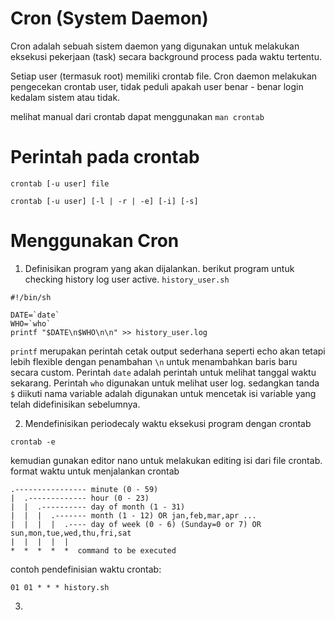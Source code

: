 Cron (System Daemon)
====================

Cron adalah sebuah sistem daemon yang digunakan untuk melakukan eksekusi pekerjaan (task) secara background process pada waktu tertentu.

Setiap user (termasuk root) memiliki crontab file. Cron daemon melakukan pengecekan crontab user, tidak peduli apakah user benar - benar login kedalam sistem atau tidak.

melihat manual dari crontab dapat menggunakan `man crontab`

Perintah pada crontab
=====================
```
crontab [-u user] file
```
```
crontab [-u user] [-l | -r | -e] [-i] [-s]
```

Menggunakan Cron
================

1. Definisikan program yang akan dijalankan. berikut program untuk checking history log user active. `history_user.sh`
```
#!/bin/sh

DATE=`date`
WHO=`who`
printf "$DATE\n$WHO\n\n" >> history_user.log
```
`printf` merupakan perintah cetak output sederhana seperti echo akan tetapi lebih flexible dengan penambahan `\n` untuk menambahkan baris baru secara custom. Perintah `date` adalah perintah untuk melihat tanggal waktu sekarang. Perintah `who` digunakan untuk melihat user log. sedangkan tanda `$` diikuti nama variable adalah digunakan untuk mencetak isi variable yang telah didefinisikan sebelumnya.

2. Mendefinisikan periodecaly waktu eksekusi program dengan crontab
```
crontab -e
```
kemudian gunakan editor nano untuk melakukan editing isi dari file crontab. format waktu untuk menjalankan crontab
```
.---------------- minute (0 - 59)
|  .------------- hour (0 - 23)
|  |  .---------- day of month (1 - 31)
|  |  |  .------- month (1 - 12) OR jan,feb,mar,apr ...
|  |  |  |  .---- day of week (0 - 6) (Sunday=0 or 7) OR sun,mon,tue,wed,thu,fri,sat
|  |  |  |  |
*  *  *  *  *  command to be executed
```
contoh pendefinisian waktu crontab:
```
01 01 * * * history.sh
```


3.
